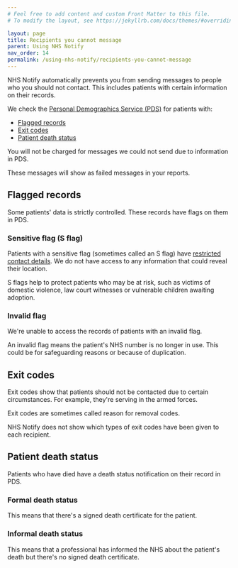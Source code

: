 ```yaml
---
# Feel free to add content and custom Front Matter to this file.
# To modify the layout, see https://jekyllrb.com/docs/themes/#overriding-theme-defaults

layout: page
title: Recipients you cannot message
parent: Using NHS Notify
nav_order: 14
permalink: /using-nhs-notify/recipients-you-cannot-message
---
```


NHS Notify automatically prevents you from sending messages to people who you should not contact. This includes patients with certain information on their records.

We check the [Personal Demographics Service (PDS)](https://digital.nhs.uk/services/personal-demographics-service) for patients with:

- [Flagged records](#flagged-records)
- [Exit codes](#exit-codes)
- [Patient death status](#patient-death-status)

You will not be charged for messages we could not send due to information in PDS.

These messages will show as failed messages in your reports.

## Flagged records

Some patients' data is strictly controlled. These records have flags on them in PDS.

### Sensitive flag (S flag)

Patients with a sensitive flag (sometimes called an S flag) have [restricted contact details](https://digital.nhs.uk/services/personal-demographics-service/restricting-access-to-a-patients-demographic-record). We do not have access to any information that could reveal their location.

S flags help to protect patients who may be at risk, such as victims of domestic violence, law court witnesses or vulnerable children awaiting adoption.

### Invalid flag

We're unable to access the records of patients with an invalid flag.

An invalid flag means the patient's NHS number is no longer in use. This could be for safeguarding reasons or because of duplication.

## Exit codes

Exit codes show that patients should not be contacted due to certain circumstances. For example, they're serving in the armed forces.

Exit codes are sometimes called reason for removal codes.

NHS Notify does not show which types of exit codes have been given to each recipient.

## Patient death status

Patients who have died have a death status notification on their record in PDS.

### Formal death status

This means that there's a signed death certificate for the patient.

### Informal death status

This means that a professional has informed the NHS about the patient's death but there's no signed death certificate.
